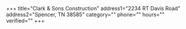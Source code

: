 +++
title="Clark & Sons Construction"
address1="2234 RT Davis Road"
address2="Spencer, TN  38585"
category=""
phone=""
hours=""
verified=""
+++
